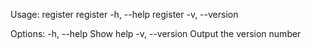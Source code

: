 Usage:
    register <module>
    register -h, --help
    register -v, --version

Options:
    -h, --help      Show help
    -v, --version   Output the version number